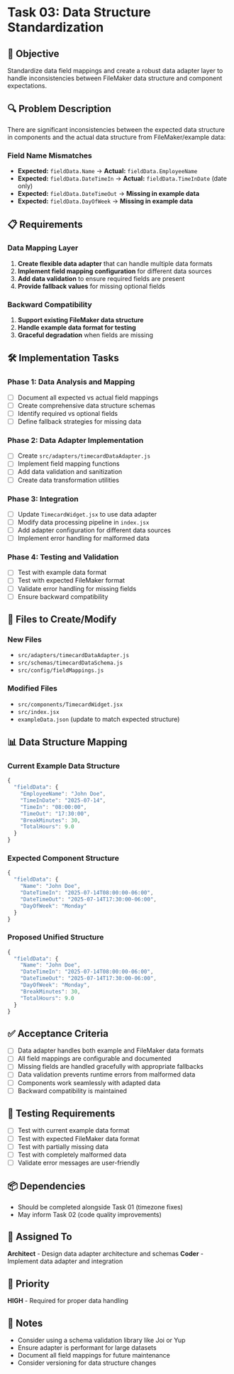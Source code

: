 # Task 03: Data Structure Standardization

## 🎯 Objective
Standardize data field mappings and create a robust data adapter layer to handle inconsistencies between FileMaker data structure and component expectations.

## 🔍 Problem Description
There are significant inconsistencies between the expected data structure in components and the actual data structure from FileMaker/example data:

### Field Name Mismatches
- **Expected:** `fieldData.Name` → **Actual:** `fieldData.EmployeeName`
- **Expected:** `fieldData.DateTimeIn` → **Actual:** `fieldData.TimeInDate` (date only)
- **Expected:** `fieldData.DateTimeOut` → **Missing in example data**
- **Expected:** `fieldData.DayOfWeek` → **Missing in example data**

## 📋 Requirements

### Data Mapping Layer
1. **Create flexible data adapter** that can handle multiple data formats
2. **Implement field mapping configuration** for different data sources
3. **Add data validation** to ensure required fields are present
4. **Provide fallback values** for missing optional fields

### Backward Compatibility
1. **Support existing FileMaker data structure**
2. **Handle example data format for testing**
3. **Graceful degradation** when fields are missing

## 🛠 Implementation Tasks

### Phase 1: Data Analysis and Mapping
- [ ] Document all expected vs actual field mappings
- [ ] Create comprehensive data structure schemas
- [ ] Identify required vs optional fields
- [ ] Define fallback strategies for missing data

### Phase 2: Data Adapter Implementation
- [ ] Create `src/adapters/timecardDataAdapter.js`
- [ ] Implement field mapping functions
- [ ] Add data validation and sanitization
- [ ] Create data transformation utilities

### Phase 3: Integration
- [ ] Update `TimecardWidget.jsx` to use data adapter
- [ ] Modify data processing pipeline in `index.jsx`
- [ ] Add adapter configuration for different data sources
- [ ] Implement error handling for malformed data

### Phase 4: Testing and Validation
- [ ] Test with example data format
- [ ] Test with expected FileMaker format
- [ ] Validate error handling for missing fields
- [ ] Ensure backward compatibility

## 🔧 Files to Create/Modify

### New Files
- `src/adapters/timecardDataAdapter.js`
- `src/schemas/timecardDataSchema.js`
- `src/config/fieldMappings.js`

### Modified Files
- `src/components/TimecardWidget.jsx`
- `src/index.jsx`
- `exampleData.json` (update to match expected structure)

## 📊 Data Structure Mapping

### Current Example Data Structure
```javascript
{
  "fieldData": {
    "EmployeeName": "John Doe",
    "TimeInDate": "2025-07-14",
    "TimeIn": "08:00:00",
    "TimeOut": "17:30:00",
    "BreakMinutes": 30,
    "TotalHours": 9.0
  }
}
```

### Expected Component Structure
```javascript
{
  "fieldData": {
    "Name": "John Doe",
    "DateTimeIn": "2025-07-14T08:00:00-06:00",
    "DateTimeOut": "2025-07-14T17:30:00-06:00",
    "DayOfWeek": "Monday"
  }
}
```

### Proposed Unified Structure
```javascript
{
  "fieldData": {
    "Name": "John Doe",
    "DateTimeIn": "2025-07-14T08:00:00-06:00",
    "DateTimeOut": "2025-07-14T17:30:00-06:00",
    "DayOfWeek": "Monday",
    "BreakMinutes": 30,
    "TotalHours": 9.0
  }
}
```

## ✅ Acceptance Criteria
- [ ] Data adapter handles both example and FileMaker data formats
- [ ] All field mappings are configurable and documented
- [ ] Missing fields are handled gracefully with appropriate fallbacks
- [ ] Data validation prevents runtime errors from malformed data
- [ ] Components work seamlessly with adapted data
- [ ] Backward compatibility is maintained

## 🧪 Testing Requirements
- [ ] Test with current example data format
- [ ] Test with expected FileMaker data format
- [ ] Test with partially missing data
- [ ] Test with completely malformed data
- [ ] Validate error messages are user-friendly

## 📦 Dependencies
- Should be completed alongside Task 01 (timezone fixes)
- May inform Task 02 (code quality improvements)

## 🎯 Assigned To
**Architect** - Design data adapter architecture and schemas
**Coder** - Implement data adapter and integration

## 📅 Priority
**HIGH** - Required for proper data handling

## 📝 Notes
- Consider using a schema validation library like Joi or Yup
- Ensure adapter is performant for large datasets
- Document all field mappings for future maintenance
- Consider versioning for data structure changes